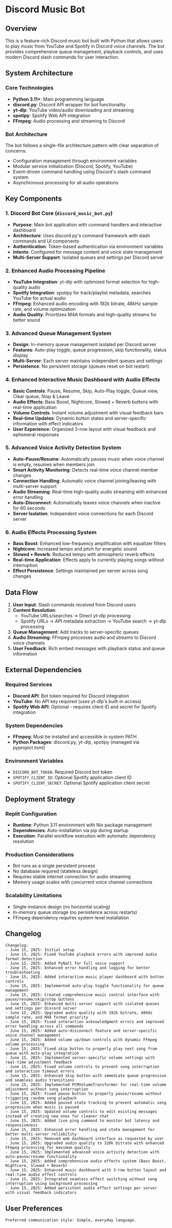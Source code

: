 # Discord Music Bot

## Overview

This is a feature-rich Discord music bot built with Python that allows users to play music from YouTube and Spotify in Discord voice channels. The bot provides comprehensive queue management, playback controls, and uses modern Discord slash commands for user interaction.

## System Architecture

### Core Technologies
- **Python 3.11+**: Main programming language
- **discord.py**: Discord API wrapper for bot functionality
- **yt-dlp**: YouTube video/audio downloading and streaming
- **spotipy**: Spotify Web API integration
- **FFmpeg**: Audio processing and streaming to Discord

### Bot Architecture
The bot follows a single-file architecture pattern with clear separation of concerns:
- Configuration management through environment variables
- Modular service initialization (Discord, Spotify, YouTube)
- Event-driven command handling using Discord's slash command system
- Asynchronous processing for all audio operations

## Key Components

### 1. Discord Bot Core (`discord_music_bot.py`)
- **Purpose**: Main bot application with command handlers and interactive dashboard
- **Architecture**: Uses discord.py's command framework with slash commands and UI components
- **Authentication**: Token-based authentication via environment variables
- **Intents**: Configured for message content and voice state management
- **Multi-Server Support**: Isolated queues and settings per Discord server

### 2. Enhanced Audio Processing Pipeline
- **YouTube Integration**: yt-dlp with optimized format selection for high-quality audio
- **Spotify Integration**: spotipy for track/playlist metadata, searches YouTube for actual audio
- **FFmpeg**: Enhanced audio encoding with 192k bitrate, 48kHz sample rate, and volume optimization
- **Audio Quality**: Prioritizes M4A formats and high-quality streams for better sound

### 3. Advanced Queue Management System
- **Design**: In-memory queue management isolated per Discord server
- **Features**: Auto-play toggle, queue progression, skip functionality, status display
- **Multi-Server**: Each server maintains independent queues and settings
- **Persistence**: No persistent storage (queues reset on bot restart)

### 4. Enhanced Interactive Music Dashboard with Audio Effects
- **Basic Controls**: Pause, Resume, Skip, Auto-Play toggle, Queue view, Clear queue, Stop & Leave
- **Audio Effects**: Bass Boost, Nightcore, Slowed + Reverb buttons with real-time application
- **Volume Controls**: Instant volume adjustment with visual feedback bars
- **Real-time Updates**: Dynamic button states and server-specific information with effect indicators
- **User Experience**: Organized 3-row layout with visual feedback and ephemeral responses

### 5. Advanced Voice Activity Detection System
- **Auto-Pause/Resume**: Automatically pauses music when voice channel is empty, resumes when members join
- **Smart Activity Monitoring**: Detects real-time voice channel member changes
- **Connection Handling**: Automatic voice channel joining/leaving with multi-server support
- **Audio Streaming**: Real-time high-quality audio streaming with enhanced error handling
- **Auto-Disconnect**: Automatically leaves voice channels when inactive for 60 seconds
- **Server Isolation**: Independent voice connections for each Discord server

### 6. Audio Effects Processing System
- **Bass Boost**: Enhanced low-frequency amplification with equalizer filters
- **Nightcore**: Increased tempo and pitch for energetic sound
- **Slowed + Reverb**: Reduced tempo with atmospheric reverb effects
- **Real-time Application**: Effects apply to currently playing songs without interruption
- **Effect Persistence**: Settings maintained per server across song changes

## Data Flow

1. **User Input**: Slash commands received from Discord users
2. **Content Resolution**: 
   - YouTube URLs/searches → Direct yt-dlp processing
   - Spotify URLs → API metadata extraction → YouTube search → yt-dlp processing
3. **Queue Management**: Add tracks to server-specific queues
4. **Audio Streaming**: FFmpeg processes audio and streams to Discord voice channels
5. **User Feedback**: Rich embed messages with playback status and queue information

## External Dependencies

### Required Services
- **Discord API**: Bot token required for Discord integration
- **YouTube**: No API key required (uses yt-dlp's built-in access)
- **Spotify Web API**: Optional - requires client ID and secret for Spotify integration

### System Dependencies
- **FFmpeg**: Must be installed and accessible in system PATH
- **Python Packages**: discord.py, yt-dlp, spotipy (managed via pyproject.toml)

### Environment Variables
- `DISCORD_BOT_TOKEN`: Required Discord bot token
- `SPOTIFY_CLIENT_ID`: Optional Spotify application client ID
- `SPOTIFY_CLIENT_SECRET`: Optional Spotify application client secret

## Deployment Strategy

### Replit Configuration
- **Runtime**: Python 3.11 environment with Nix package management
- **Dependencies**: Auto-installation via pip during startup
- **Execution**: Parallel workflow execution with automatic dependency resolution

### Production Considerations
- Bot runs as a single persistent process
- No database required (stateless design)
- Requires stable internet connection for audio streaming
- Memory usage scales with concurrent voice channel connections

### Scalability Limitations
- Single-instance design (no horizontal scaling)
- In-memory queue storage (no persistence across restarts)
- FFmpeg dependency requires system-level installation

## Changelog

```
Changelog:
- June 15, 2025: Initial setup
- June 15, 2025: Fixed YouTube playback errors with improved audio format detection
- June 15, 2025: Added PyNaCl for full voice support 
- June 15, 2025: Enhanced error handling and logging for better troubleshooting
- June 15, 2025: Added interactive music player dashboard with button controls
- June 15, 2025: Implemented auto-play toggle functionality for queue management
- June 15, 2025: Created comprehensive music control interface with pause/resume/skip/stop buttons
- June 15, 2025: Enhanced multi-server support with isolated queues and settings per Discord server
- June 15, 2025: Upgraded audio quality with 192k bitrate, 48kHz sample rate, and M4A format priority
- June 15, 2025: Fixed interaction acknowledgment errors and improved error handling across all commands
- June 15, 2025: Added auto-disconnect feature and server-specific voice channel management
- June 15, 2025: Added volume up/down controls with dynamic FFmpeg volume processing
- June 15, 2025: Fixed skip button to properly play next song from queue with auto-play integration
- June 15, 2025: Implemented server-specific volume settings with real-time adjustment feedback
- June 15, 2025: Fixed volume controls to prevent song interruption and interaction timeout errors
- June 15, 2025: Enhanced skip button with immediate queue progression and seamless audio transitions
- June 15, 2025: Implemented PCMVolumeTransformer for real-time volume adjustment without song interruption
- June 15, 2025: Fixed pause button to properly pause/resume without triggering random song playback
- June 15, 2025: Added paused state tracking to prevent automatic song progression when music is paused
- June 15, 2025: Updated volume controls to edit existing messages instead of creating new ones for cleaner chat
- June 15, 2025: Added live ping command to monitor bot latency and responsiveness
- June 15, 2025: Enhanced error handling and state management for better multi-server reliability
- June 15, 2025: Removed web dashboard interface as requested by user
- June 15, 2025: Upgraded audio quality to 320k bitrate with enhanced FFmpeg processing for maximum quality
- June 15, 2025: Implemented advanced voice activity detection with auto-pause/resume functionality
- June 15, 2025: Added comprehensive audio effects system (Bass Boost, Nightcore, Slowed + Reverb)
- June 15, 2025: Enhanced music dashboard with 3-row button layout and real-time audio effect controls
- June 15, 2025: Integrated seamless effect switching without song interruption using background processing
- June 15, 2025: Added persistent audio effect settings per server with visual feedback indicators
```

## User Preferences

```
Preferred communication style: Simple, everyday language.
```